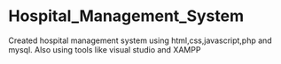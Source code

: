 # Hospital_Management_System
Created hospital management system using html,css,javascript,php and mysql. Also using tools like visual studio and XAMPP
